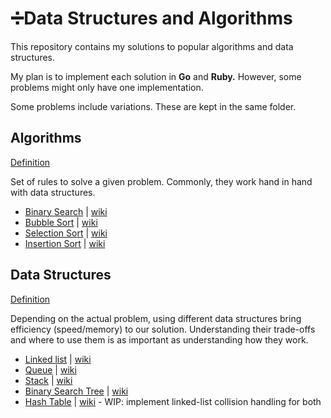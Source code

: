 # ➗Data Structures and Algorithms

This repository contains my solutions to popular algorithms and data structures.

My plan is to implement each solution in **Go** and **Ruby.** However, some problems might only have one implementation.

Some problems include variations. These are kept in the same folder.

## Algorithms

[Definition](https://en.wikipedia.org/wiki/Algorithm)

Set of rules to solve a given problem. Commonly, they work hand in hand with data structures.

- [Binary Search](https://github.com/asungur/data_structures_and_algos/tree/master/algorithms/binary_search) | [wiki](https://en.wikipedia.org/wiki/Binary_search_algorithm)
- [Bubble Sort](https://github.com/asungur/data_structures_and_algos/tree/master/algorithms/bubble_sort) | [wiki](https://en.wikipedia.org/wiki/Bubble_sort)
- [Selection Sort](https://github.com/asungur/data_structures_and_algos/tree/master/algorithms/selection_sort) | [wiki](https://en.wikipedia.org/wiki/Selection_sort)
- [Insertion Sort](https://github.com/asungur/data_structures_and_algos/tree/master/algorithms/insertion_sort) | [wiki](https://en.wikipedia.org/wiki/Insertion_sort)

## Data Structures

[Definition](https://en.wikipedia.org/wiki/Data_structure)

Depending on the actual problem, using different data structures bring efficiency (speed/memory) to our solution. Understanding their trade-offs and where to use them is as important as understanding how they work.

- [Linked list](https://github.com/asungur/data_structures_and_algos/tree/master/data_structures/linked_list) | [wiki](https://en.wikipedia.org/wiki/Linked_list)
- [Queue](https://github.com/asungur/data_structures_and_algos/tree/master/data_structures/queue) | [wiki](https://en.wikipedia.org/wiki/Queue_(abstract_data_type))
- [Stack](https://github.com/asungur/data_structures_and_algos/tree/master/data_structures/stack) | [wiki](https://en.wikipedia.org/wiki/Stack_(abstract_data_type))
- [Binary Search Tree](https://github.com/asungur/data_structures_and_algos/tree/master/data_structures/binary_search_tree) | [wiki](https://en.wikipedia.org/wiki/Binary_search_tree)
- [Hash Table](https://github.com/asungur/data_structures_and_algos/tree/master/data_structures/hash_table) | [wiki](https://en.wikipedia.org/wiki/Hash_table) - WIP: implement linked-list collision handling for both
